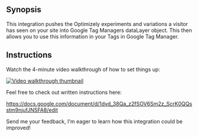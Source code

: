 ## Synopsis

This integration pushes the Optimizely experiments and variations a visitor has seen on your site into Google Tag Managers dataLayer object. This then allows you to use this information in your Tags in Google Tag Manager.

## Instructions

Watch the 4-minute video walkthrough of how to set things up:

[![Video walkthrough thumbnail](https://embed-ssl.wistia.com/deliveries/ded69822c8ac022115644d551d7877ac601cf205.jpg?image_play_button=true&image_play_button_color=0081bae0&image_crop_resized=450x281)](https://fast.wistia.net/embed/iframe/0nke3ilio8)

Feel free to check out written instructions here:

https://docs.google.com/document/d/1dvd_38Qa_z2fSOV6Sm2z_ScrK0QQsstm9njufJNSFA8/edit

Send me your feedback, I'm eager to learn how this integration could be improved!
